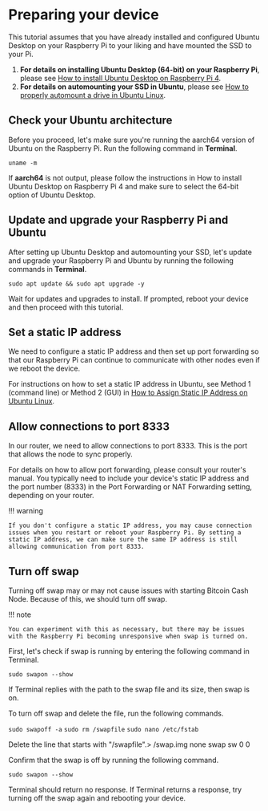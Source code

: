 # Preparing your device

This tutorial assumes that you have already installed and configured Ubuntu Desktop on your Raspberry Pi to your liking and have mounted the SSD to your Pi.

1. **For details on installing Ubuntu Desktop (64-bit) on your Raspberry Pi**, please see [How to install Ubuntu Desktop on Raspberry Pi 4](https://ubuntu.com/tutorials/how-to-install-ubuntu-desktop-on-raspberry-pi-4#1-overview).
2. **For details on automounting your SSD in Ubuntu**, please see [How to properly automount a drive in Ubuntu Linux](https://www.techrepublic.com/article/how-to-properly-automount-a-drive-in-ubuntu-linux/).

## Check your Ubuntu architecture

Before you proceed, let's make sure you're running the aarch64 version of Ubuntu on the Raspberry Pi. Run the following command in **Terminal**.

`uname -m`

If **aarch64** is not output, please follow the instructions in How to install Ubuntu Desktop on Raspberry Pi 4 and make sure to select the 64-bit option of Ubuntu Desktop.

## Update and upgrade your Raspberry Pi and Ubuntu

After setting up Ubuntu Desktop and automounting your SSD, let's update and upgrade your Raspberry Pi and Ubuntu by running the following commands in **Terminal**.

`sudo apt update && sudo apt upgrade -y`

Wait for updates and upgrades to install. If prompted, reboot your device and then proceed with this tutorial.

## Set a static IP address

We need to configure a static IP address and then set up port forwarding so that our Raspberry Pi can continue to communicate with other nodes even if we reboot the device. 

For instructions on how to set a static IP address in Ubuntu, see Method 1 (command line) or Method 2 (GUI) in [How to Assign Static IP Address on Ubuntu Linux](https://itsfoss.com/static-ip-ubuntu/).

## Allow connections to port 8333

In our router, we need to allow connections to port 8333. This is the port that allows the node to sync properly. 

For details on how to allow port forwarding, please consult your router's manual. You typically need to include your device's static IP address and the port number (8333) in the Port Forwarding or NAT Forwarding setting, depending on your router.

!!! warning
    
    If you don't configure a static IP address, you may cause connection issues when you restart or reboot your Raspberry Pi. By setting a static IP address, we can make sure the same IP address is still allowing communication from port 8333.

## Turn off swap

Turning off swap may or may not cause issues with starting Bitcoin Cash Node. Because of this, we should turn off swap.

!!! note
    
    You can experiment with this as necessary, but there may be issues with the Raspberry Pi becoming unresponsive when swap is turned on.

First, let's check if swap is running by entering the following command in Terminal.

`sudo swapon --show`

If Terminal replies with the path to the swap file and its size, then swap is on.

To turn off swap and delete the file, run the following commands.

`sudo swapoff -a`
`sudo rm /swapfile`
`sudo nano /etc/fstab`

Delete the line that starts with "/swapfile".> /swap.img       none    swap    sw      0       0

Confirm that the swap is off by running the following command.

`sudo swapon --show`

Terminal should return no response. If Terminal returns a response, try turning off the swap again and rebooting your device.
